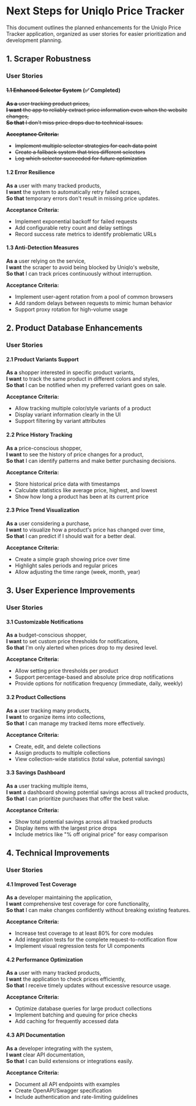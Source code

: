 # Next Steps for Uniqlo Price Tracker

This document outlines the planned enhancements for the Uniqlo Price Tracker application, organized as user stories for easier prioritization and development planning.

## 1. Scraper Robustness

### User Stories

#### ~~1.1 Enhanced Selector System~~ (✅ Completed)
~~**As a** user tracking product prices,  
**I want** the app to reliably extract price information even when the website changes,  
**So that** I don't miss price drops due to technical issues.~~

~~**Acceptance Criteria:**~~
- ~~Implement multiple selector strategies for each data point~~
- ~~Create a fallback system that tries different selectors~~
- ~~Log which selector succeeded for future optimization~~

#### 1.2 Error Resilience
**As a** user with many tracked products,  
**I want** the system to automatically retry failed scrapes,  
**So that** temporary errors don't result in missing price updates.

**Acceptance Criteria:**
- Implement exponential backoff for failed requests
- Add configurable retry count and delay settings
- Record success rate metrics to identify problematic URLs

#### 1.3 Anti-Detection Measures
**As a** user relying on the service,  
**I want** the scraper to avoid being blocked by Uniqlo's website,  
**So that** I can track prices continuously without interruption.

**Acceptance Criteria:**
- Implement user-agent rotation from a pool of common browsers
- Add random delays between requests to mimic human behavior
- Support proxy rotation for high-volume usage

## 2. Product Database Enhancements

### User Stories

#### 2.1 Product Variants Support
**As a** shopper interested in specific product variants,  
**I want** to track the same product in different colors and styles,  
**So that** I can be notified when my preferred variant goes on sale.

**Acceptance Criteria:**
- Allow tracking multiple color/style variants of a product
- Display variant information clearly in the UI
- Support filtering by variant attributes

#### 2.2 Price History Tracking
**As a** price-conscious shopper,  
**I want** to see the history of price changes for a product,  
**So that** I can identify patterns and make better purchasing decisions.

**Acceptance Criteria:**
- Store historical price data with timestamps
- Calculate statistics like average price, highest, and lowest
- Show how long a product has been at its current price

#### 2.3 Price Trend Visualization
**As a** user considering a purchase,  
**I want** to visualize how a product's price has changed over time,  
**So that** I can predict if I should wait for a better deal.

**Acceptance Criteria:**
- Create a simple graph showing price over time
- Highlight sales periods and regular prices
- Allow adjusting the time range (week, month, year)

## 3. User Experience Improvements

### User Stories

#### 3.1 Customizable Notifications
**As a** budget-conscious shopper,  
**I want** to set custom price thresholds for notifications,  
**So that** I'm only alerted when prices drop to my desired level.

**Acceptance Criteria:**
- Allow setting price thresholds per product
- Support percentage-based and absolute price drop notifications
- Provide options for notification frequency (immediate, daily, weekly)

#### 3.2 Product Collections
**As a** user tracking many products,  
**I want** to organize items into collections,  
**So that** I can manage my tracked items more effectively.

**Acceptance Criteria:**
- Create, edit, and delete collections
- Assign products to multiple collections
- View collection-wide statistics (total value, potential savings)

#### 3.3 Savings Dashboard
**As a** user tracking multiple items,  
**I want** a dashboard showing potential savings across all tracked products,  
**So that** I can prioritize purchases that offer the best value.

**Acceptance Criteria:**
- Show total potential savings across all tracked products
- Display items with the largest price drops
- Include metrics like "% off original price" for easy comparison

## 4. Technical Improvements

### User Stories

#### 4.1 Improved Test Coverage
**As a** developer maintaining the application,  
**I want** comprehensive test coverage for core functionality,  
**So that** I can make changes confidently without breaking existing features.

**Acceptance Criteria:**
- Increase test coverage to at least 80% for core modules
- Add integration tests for the complete request-to-notification flow
- Implement visual regression tests for UI components

#### 4.2 Performance Optimization
**As a** user with many tracked products,  
**I want** the application to check prices efficiently,  
**So that** I receive timely updates without excessive resource usage.

**Acceptance Criteria:**
- Optimize database queries for large product collections
- Implement batching and queuing for price checks
- Add caching for frequently accessed data

#### 4.3 API Documentation
**As a** developer integrating with the system,  
**I want** clear API documentation,  
**So that** I can build extensions or integrations easily.

**Acceptance Criteria:**
- Document all API endpoints with examples
- Create OpenAPI/Swagger specification
- Include authentication and rate-limiting guidelines 